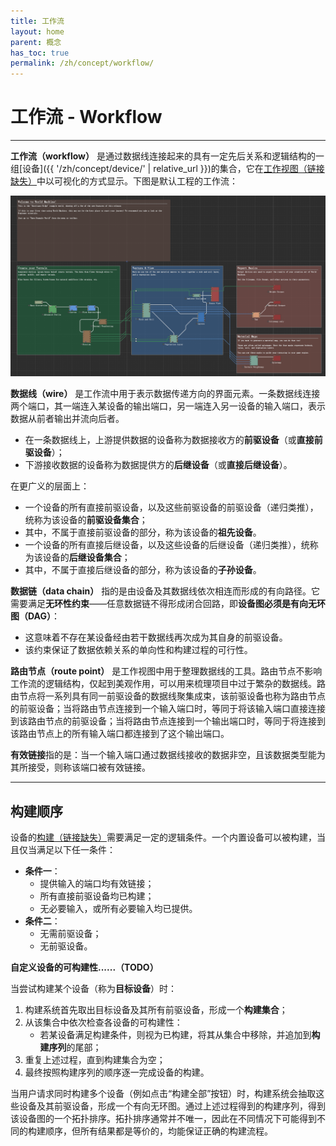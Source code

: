 ```yaml
---
title: 工作流
layout: home
parent: 概念
has_toc: true
permalink: /zh/concept/workflow/
---
```

# 工作流 - Workflow
---

**工作流（workflow）** 是通过数据线连接起来的具有一定先后关系和逻辑结构的一组[设备]({{ '/zh/concept/device/' | relative_url }})的集合，它在[工作视图（链接缺失）]()中以可视化的方式显示。下图是默认工程的工作流：

![image](../../../assets/images/default_workflow.png)

**数据线（wire）** 是工作流中用于表示数据传递方向的界面元素。一条数据线连接两个端口，其一端连入某设备的输出端口，另一端连入另一设备的输入端口，表示数据从前者输出并流向后者。
- 在一条数据线上，上游提供数据的设备称为数据接收方的**前驱设备**（或**直接前驱设备**）；
- 下游接收数据的设备称为数据提供方的**后继设备**（或**直接后继设备**）。

在更广义的层面上：
- 一个设备的所有直接前驱设备，以及这些前驱设备的前驱设备（递归类推），统称为该设备的**前驱设备集合**；
- 其中，不属于直接前驱设备的部分，称为该设备的**祖先设备**。
- 一个设备的所有直接后继设备，以及这些设备的后继设备（递归类推），统称为该设备的**后继设备集合**；
- 其中，不属于直接后继设备的部分，称为该设备的**子孙设备**。

**数据链（data chain）** 指的是由设备及其数据线依次相连而形成的有向路径。它需要满足**无环性约束**——任意数据链不得形成闭合回路，即**设备图必须是有向无环图（DAG）**：
- 这意味着不存在某设备经由若干数据线再次成为其自身的前驱设备。
- 该约束保证了数据依赖关系的单向性和构建过程的可行性。

**路由节点（route point）** 是工作视图中用于整理数据线的工具。路由节点不影响工作流的逻辑结构，仅起到美观作用，可以用来梳理项目中过于繁杂的数据线。路由节点将一系列具有同一前驱设备的数据线聚集成束，该前驱设备也称为路由节点的前驱设备；当将路由节点连接到一个输入端口时，等同于将该输入端口直接连接到该路由节点的前驱设备；当将路由节点连接到一个输出端口时，等同于将连接到该路由节点上的所有输入端口都连接到了这个输出端口。

**有效链接**指的是：当一个输入端口通过数据线接收的数据非空，且该数据类型能为其所接受，则称该端口被有效链接。

---
## 构建顺序

设备的[构建（链接缺失）]()需要满足一定的逻辑条件。一个内置设备可以被构建，当且仅当满足以下任一条件：
- **条件一**：
    - 提供输入的端口均有效链接；
    - 所有直接前驱设备均已构建；
    - 无必要输入，或所有必要输入均已提供。
- **条件二**：
    - 无需前驱设备；
    - 无前驱设备。

**自定义设备的可构建性......（TODO）**

当尝试构建某个设备（称为**目标设备**）时：
1. 构建系统首先取出目标设备及其所有前驱设备，形成一个**构建集合**；
2. 从该集合中依次检查各设备的可构建性：
    - 若某设备满足构建条件，则视为已构建，将其从集合中移除，并追加到**构建序列**的尾部；
3. 重复上述过程，直到构建集合为空；
4. 最终按照构建序列的顺序逐一完成设备的构建。

当用户请求同时构建多个设备（例如点击“构建全部”按钮）时，构建系统会抽取这些设备及其前驱设备，形成一个有向无环图。通过上述过程得到的构建序列，得到该设备图的一个拓扑排序。拓扑排序通常并不唯一，因此在不同情况下可能得到不同的构建顺序，但所有结果都是等价的，均能保证正确的构建流程。

